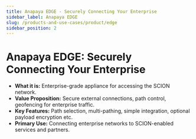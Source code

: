 ```yaml
---
title: Anapaya EDGE - Securely Connecting Your Enterprise
sidebar_label: Anapaya EDGE
slug: /products-and-use-cases/product/edge
sidebar_position: 2
---
```


# Anapaya EDGE: Securely Connecting Your Enterprise

- **What it is:** Enterprise-grade appliance for accessing the SCION network.
- **Value Proposition:** Secure external connections, path control, geofencing for enterprise traffic.
- **Key Features:** Path selection, multi-pathing, simple integration, optional payload encryption etc.
- **Primary Use:** Connecting enterprise networks to SCION-enabled services and partners.
